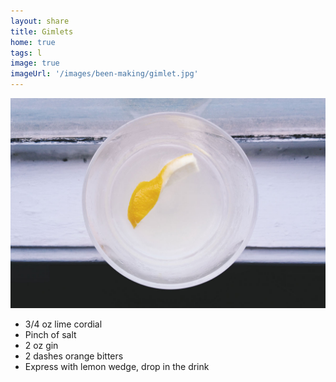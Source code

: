 ```yaml
---
layout: share
title: Gimlets
home: true
tags: l
image: true
imageUrl: '/images/been-making/gimlet.jpg'
---
```


![Gimlet with a lemon](/images/been-making/gimlet.jpg)

- 3/4 oz lime cordial
- Pinch of salt
- 2 oz gin
- 2 dashes orange bitters
- Express with lemon wedge, drop in the drink 